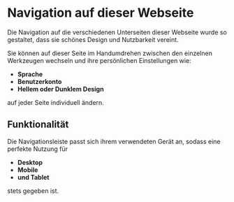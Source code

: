 # Navigation auf dieser Webseite
Die Navigation auf die verschiedenen Unterseiten dieser Webseite wurde so gestaltet, dass sie schönes
Design und Nutzbarkeit vereint.

Sie können auf dieser Seite im Handumdrehen zwischen den einzelnen Werkzeugen wechseln und ihre
persönlichen Einstellungen wie:
- **Sprache**
- **Benutzerkonto**
- **Hellem oder Dunklem Design**

auf jeder Seite individuell ändern.

## Funktionalität
Die Navigationsleiste passt sich ihrem verwendeten Gerät an, sodass eine perfekte Nutzung für
- **Desktop**
- **Mobile**
- **und Tablet**

stets gegeben ist.
